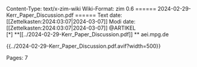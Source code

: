 Content-Type: text/x-zim-wiki
Wiki-Format: zim 0.6
====== 2024-02-29-Kerr_Paper_Discussion.pdf ======
Text date: [[Zettelkasten:2024:03:07|2024-03-07]] Modi date: [[Zettelkasten:2024:03:07|2024-03-07]]
@ARTIKEL  
[*] **[[../2024-02-29-Kerr_Paper_Discussion.pdf]] **
aei.mpg.de


{{../2024-02-29-Kerr_Paper_Discussion.pdf.avif?width=500}}

Pages:           7


